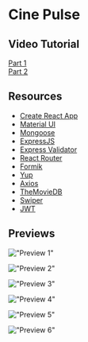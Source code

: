 # Cine Pulse 

## Video Tutorial

[Part 1](https://youtu.be/j-Sn1b4OlLA)<br>
[Part 2](https://youtu.be/Q_uLi4f27Lc)<br>

## Resources

- [Create React App](https://create-react-app.dev/)
- [Material UI](https://create-react-app.dev/)
- [Mongoose](https://mongoosejs.com/)
- [ExpressJS](https://expressjs.com/)
- [Express Validator](https://express-validator.github.io/docs/)
- [React Router](https://reactrouter.com/)
- [Formik](https://formik.org/)
- [Yup](https://github.com/jquense/yup/)
- [Axios](https://axios-http.com/)
- [TheMovieDB](https://www.themoviedb.org/)
- [Swiper](https://swiperjs.com/)
- [JWT](https://github.com/auth0/node-jsonwebtoken)

## Previews

!["Preview 1"](https://user-images.githubusercontent.com/67447840/207322539-8fcd83e1-8424-4922-980c-91d20cdf761c.png "Preview 1")

!["Preview 2"](https://user-images.githubusercontent.com/67447840/207322676-cbf56b14-8e23-4622-bbd9-76e6cbe619a8.png "Preview 2")

!["Preview 3"](https://user-images.githubusercontent.com/67447840/207322838-09e075c4-7f47-4252-83e8-afdd633e1968.png "Preview 3")

!["Preview 4"](https://user-images.githubusercontent.com/67447840/207322933-1b5cf238-0ec7-4adf-89eb-6b4fb3dcb996.png "Preview 4")

!["Preview 5"](https://user-images.githubusercontent.com/67447840/207323098-dfa74553-78a8-4809-a7a7-cd569c3b3f6c.png "Preview 5")

!["Preview 6"](https://user-images.githubusercontent.com/67447840/207323021-0b5657d2-8913-4b81-8c1b-d4ceef065ee6.png "Preview 6")

